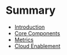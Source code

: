 # Summary

* [Introduction](README.md)
* [Core Components](core/README.md)
* [Metrics ](metrics/readme.md)
* [Cloud Enablement](cloud/readme.md)

